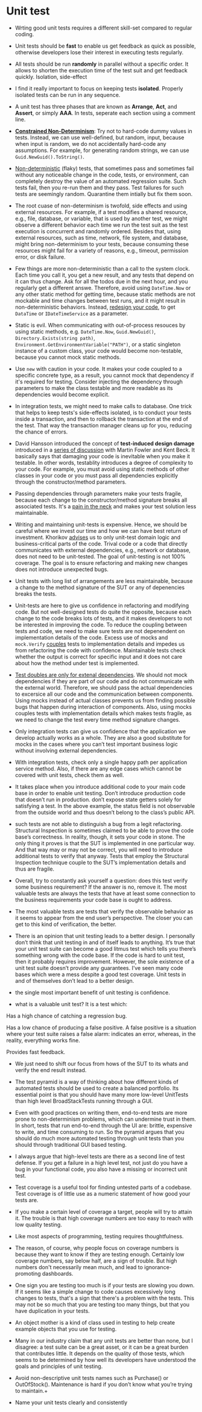 # Unit test

* Wrting good unit tests requires a different skill-set compared to regular coding.

* Unit tests should be **fast** to enable us get feedback as quick as possible, otherwise developers lose their interest in executing tests regularly. 

* All tests should be run **randomly** in parallel without a specific order. It allows to shorten the execution time of the test suit and get feedback quickly. Isolation, side-effect

* I find it really important to focus on keeping tests **isolated**. Properly isolated tests can be run in any sequence.

* A unit test has three phases that are known as **Arrange**, **Act**, and **Assert**, or simply **AAA**. In tests, seperate each section using a comment line.

* [**Constrained Non-Determinism**](https://blog.ploeh.dk/2009/03/05/ConstrainedNon-Determinism/): Try not to hard-code dummy values in tests. Instead, we can use well-defined, but random, input, because when input is random, 
we do not accidentally hard-code any assumptions. For example, for generating random strings, we can use `Guid.NewGuid().ToString()`.

* [Non-deterministic](https://martinfowler.com/articles/nonDeterminism.html) (flaky) tests, that sometimes pass and sometimes fail without any noticeable change in the code, tests, or environment, can completely destroy the value of an automated regression suite. Such tests fail, then you re-run them and they pass. Test failures for such tests are seemingly random. Quarantine them intially but fix them soon.

* The root cuase of non-determinism is twofold, side effects and using external resources. For example, if a test modifies a shared resource, e.g., file, database, or variable, that is used by another test, we might observe a different behavior each time we run the test suit as the test execution is concurrent and randomly ordered. Besides that, using external resources, such as time, 
network, file system, and database, might bring non-determinism to your tests, because consuming these resources might fail for a variety of reasons, e.g., timeout, permission error, or disk failure.

* Few things are more non-deterministic than a call to the system clock. Each time you call it, you get a new result, and any tests that depend on it can thus change. Ask for all the todos due in the next hour, and you regularly get a different answe. Therefore, avoid using `DateTime.Now` or any other static method for getting time, because static methods are not mockable and time changes between test runs, and it might result in 
non-deterministic behaviors. Instead, [redesign your code](https://martinfowler.com/bliki/ClockWrapper.html
), to get `DataTime` or `IDateTimeService` as a parameter. 

* Static is evil. When communicating with out-of-process resouces by using static methods, e.g. `DateTime.Now`, `Guid.NewGuid()`, `Directory.Exists(string path)`, 
`Environment.GetEnvironmentVariable("PATH")`, or a static singleton instance of a custom class, your code would become non-testable, because you cannot mock static methods.

* Use `new` with caution in your code. It makes your code coupled to a specific concrete type, as a result, you cannot mock that dependency if it's required for testing. Consider injecting the dependency through parameters to make the class testable and more readable as its dependencies would become explicit.

* In integration tests, we might need to make calls to database. One trick that helps to keep tests's side-effects isolated, is to conduct your tests inside a transaction, and then to rollback the transaction at the end of the test. That way the transaction manager cleans up for you, reducing the chance of errors.

* David Hansson introduced the concept of **test-induced design damage** introduced in a [series of discussion](http://martinfowler.com/articles/is-tdd-dead/) with Martin Fowler and Kent Beck. It basically says that damaging your code is inevitable when you make it testable. In other words, testablity introduces a degree of complexity to your code. For example, you must avoid using static methods of other classes in your code or you must pass all dependencies explicitly through the constructor/method parameters.

* Passing dependencies through parameters make your tests fragile, because each change to the constructor/method signature breaks all associated tests. It's a [pain in the neck](https://enterprisecraftsmanship.com/posts/test-induced-design-damage-or-why-tdd-is-so-painful/) and makes your test solution less maintainable.

* Writing and maintaining unit-tests is expensive. Hence, we should be careful where we invest our time and how we can have best return of investment. Khorikov [advises](https://enterprisecraftsmanship.com/posts/painless-tdd/) us to only unit-test domain logic and business-critical parts of the code. Trival code or a code that directly communicates with external dependencies, e.g., network or database, does not need to be unit-tested. The goal of unit-testing is not 100% coverage. The goal is to ensure refactoring and making new changes does not introduce unexpected bugs.

* Unit tests with long list of arrangements are less maintainable, because a change to the method signature of the SUT or any of depenencies breaks the tests.

* Unit-tests are here to give us confidence in refactoring and modifying code. But not well-designed tests do quite the opposite, because each change to the code breaks lots of tests, and it makes developers to not be interested in improving the code. To reduce the coupling between tests and code, we need to make sure tests are not depenendent on implementation details of the code. Excess use of mocks and `mock.Verify` [couples](https://enterprisecraftsmanship.com/posts/most-important-tdd-rule/) tests to implementation details and impedes us from refactoring the code with confidence. Maintainable tests check whether the output is correct for specific input and it does not care about how the method under test is implemented.

* [Test doubles are only for extenal dependencies](https://enterprisecraftsmanship.com/posts/tdd-best-practices/). We should not mock dependencies if they are part of our code and do not communicate with the external world. Therefore, we should pass the actual dependencies to excersice all our code and the communication between components. Using mocks instead of actual classes prevents us from finding possible bugs that happen during interaction of components. Also, using mocks couples tests with implementation details which  makes tests fragile, as we need to change the test every time method signature changes.

* Only integration tests can give us confidence that the application we develop actually works as a whole. They are also a good substitute for mocks in the cases where you can’t test important business logic without involving external dependencies.

* With integration tests, check only a single happy path per application service method. Also, if there are any edge cases which cannot be covered with unit tests, check them as well.

* It takes place when you introduce additional code to your main code base in order to enable unit testing. Don’t introduce production code that doesn’t run in production. don’t expose state getters solely for satisfying a test. In the above example, the status field is not observable from the outside world and thus doesn’t belong to the class’s public API.

* such tests are not able to distinguish a bug from a legit refactoring. Structural Inspection is sometimes claimed to be able to prove the code base’s correctness. In reality, though, it sets your code in stone. The only thing it proves is that the SUT is implemented in one particular way. And that way may or may not be correct, you will need to introduce additional tests to verify that anyway. Tests that employ the Structural Inspection technique couple to the SUT’s implementation details and thus are fragile.

* Overall, try to constantly ask yourself a question: does this test verify some business requirement? If the answer is no, remove it. The most valuable tests are always the tests that have at least some connection to the business requirements your code base is ought to address.

* The most valuable tests are tests that verify the observable behavior as it seems to appear from the end user’s perspective. The closer you can get to this kind of verification, the better.

* There is an opinion that unit testing leads to a better design. I personally don’t think that unit testing in and of itself leads to anything. It’s true that your unit test suite can become a good litmus test which tells you there’s something wrong with the code base. If the code is hard to unit test, then it probably requires improvement. However, the sole existence of a unit test suite doesn’t provide any guarantees. I’ve seen many code bases which were a mess despite a good test coverage. Unit tests in and of themselves don’t lead to a better design.

* the single most important benefit of unit testing is confidence.
*  what is a valuable unit test? It is a test which:

Has a high chance of catching a regression bug.

Has a low chance of producing a false positive. A false positive is a situation where your test suite raises a false alarm: indicates an error, whereas, in the reality, everything works fine.

Provides fast feedback.

* We just need to shift our focus from hows of the SUT to its whats and verify the end result instead.

* The test pyramid is a way of thinking about how different kinds of automated tests should be used to create a balanced portfolio. Its essential point is that you should have many more low-level UnitTests than high level BroadStackTests running through a GUI.


* Even with good practices on writing them, end-to-end tests are more prone to non-determinism problems, which can undermine trust in them. In short, tests that run end-to-end through the UI are: brittle, expensive to write, and time consuming to run. So the pyramid argues that you should do much more automated testing through unit tests than you should through traditional GUI based testing.
* I always argue that high-level tests are there as a second line of test defense. If you get a failure in a high level test, not just do you have a bug in your functional code, you also have a missing or incorrect unit test.

* Test coverage is a useful tool for finding untested parts of a codebase. Test coverage is of little use as a numeric statement of how good your tests are.
* If you make a certain level of coverage a target, people will try to attain it. The trouble is that high coverage numbers are too easy to reach with low quality testing.
* Like most aspects of programming, testing requires thoughtfulness.
* The reason, of course, why people focus on coverage numbers is because they want to know if they are testing enough. Certainly low coverage numbers, say below half, are a sign of trouble. But high numbers don't necessarily mean much, and lead to ignorance-promoting dashboards. 
*  One sign you are testing too much is if your tests are slowing you down. If it seems like a simple change to code causes excessively long changes to tests, that's a sign that there's a problem with the tests. This may not be so much that you are testing too many things, but that you have duplication in your tests.
*  An object mother is a kind of class used in testing to help create example objects that you use for testing.
*  Many in our industry claim that any unit tests are better than none, but I disagree: a test suite can be a great asset, or it can be a great burden that contributes little. It depends on the quality of those tests, which seems to be determined by how well its developers have understood the goals and principles of unit testing. 
*  Avoid non-descriptive unit tests names such as Purchase() or OutOfStock(). Maintenance is hard if you don’t know what you’re trying to maintain.+
*  Name your unit tests clearly and consistently 
